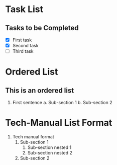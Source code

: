 # Task List

## Tasks to be Completed

- [x] First task
- [x] Second task
- [ ] Third task

# Ordered List

## This is an ordered list

1. First sentence
   a. Sub-section 1
   b. Sub-section 2

# Tech-Manual List Format

1. Tech manual format
   1. Sub-section 1
       1. Sub-section nested 1
       1. Sub-section nested 2
   1. Sub-section 2
